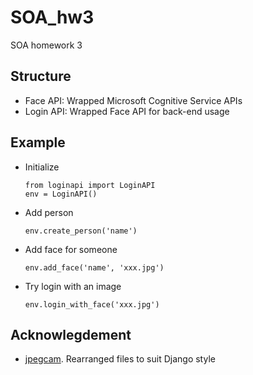 # SOA_hw3

SOA homework 3


## Structure

-	Face API: Wrapped Microsoft Cognitive Service APIs
-	Login API: Wrapped Face API for back-end usage

## Example

-	Initialize

		from loginapi import LoginAPI
		env = LoginAPI()

-	Add person

		env.create_person('name')
		
-	Add face for someone

		env.add_face('name', 'xxx.jpg')

-	Try login with an image

		env.login_with_face('xxx.jpg')


## Acknowlegdement

-	[jpegcam](https://code.google.com/archive/p/jpegcam/downloads). Rearranged files to suit Django style